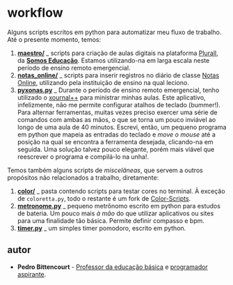# workflow

Alguns scripts escritos em python para automatizar meu fluxo de trabalho. 
Até o presente momento, temos:

1. **[maestro/](https://github.com/pbittencourt/scripts/tree/master/maestro)** _ 
scripts para criação de aulas digitais na plataforma [Plurall](https://www.plurall.net), 
da **[Somos Educação](https://www.somoseducacao.com.br)**. Estamos utilizando-na 
em larga escala neste período de ensino remoto emergencial.
1. **[notas_online/](https://github.com/pbittencourt/scripts/tree/master/notas_online)** _ 
scripts para inserir registros no diário de classe [Notas Online](https://www.notasonline.com), 
utilizando pela instituição de ensino na qual leciono.
1. **[pyxonas.py](https://github.com/pbittencourt/scripts/blob/master/pyxonas.py)** _ 
Durante o período de ensino remoto emergencial, tenho utilizado o 
[xournal++](https://github.com/xournalpp/xournalpp) para ministrar minhas aulas. Este aplicativo, 
infelizmente, não me permite configurar atalhos de teclado (bummer!). Para alternar ferramentas, 
muitas vezes preciso exercer uma série de comandos com ambas as mãos, o que se torna um 
pouco inviável ao longo de uma aula de 40 minutos. Escrevi, então,  um pequeno programa em python 
que mapeia as entradas do teclado e *move o mouse* até a posição na qual se encontra a ferramenta 
desejada, clicando-na em seguida. Uma solução talvez pouco elegante, porém mais viável que 
reescrever o programa e compilá-lo na unha!.

Temos também alguns scripts de *miscelâneas*, que servem a outros propósitos não relacionados a 
trabalho, diretamente:

1. **[color/](https://github.com/pbittencourt/scripts/tree/master/color)** _ pasta contendo 
scripts para testar cores no terminal. À exceção de `coloretta.py`, todo o restante é um fork 
de [Color-Scripts](https://github.com/stark/Color-Scripts).
1. **[metronome.py](https://github.com/pbittencourt/scripts/blob/master/misc/metronome.py)** _ 
pequeno metrônomo escrito em python para estudos de bateria. Um pouco mais *à mão* do que
utilizar aplicativos ou sites para uma finalidade tão básica. Permite definir compasso e bpm.
1. **[timer.py](https://github.com/pbittencourt/scripts/blob/master/misc/timer.py)** _
um simples timer pomodoro, escrito em python.

## autor

* **Pedro Bittencourt** - [Professor da educação básica](http://pedrobittencourt.com.br/) 
e [programador aspirante](https://github.com/pbittencourt).
